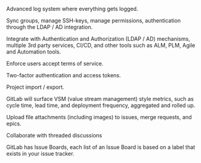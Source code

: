 Advanced log system where everything gets logged.

Sync groups, manage SSH-keys, manage permissions, authentication through the LDAP / AD integration.

Integrate with Authentication and Authorization (LDAP / AD) mechanisms, multiple 3rd party services, CI/CD, and other tools such as ALM, PLM, Agile and Automation tools.

Enforce users accept terms of service.

Two-factor authentication and access tokens.

Project import / export.

GitLab will surface VSM (value stream management) style metrics, such as cycle time, lead time, and deployment frequency, aggregated and rolled up.

Upload file attachments (including images) to issues, merge requests, and epics.

Collaborate with threaded discussions 

GitLab has Issue Boards, each list of an Issue Board is based on a label that exists in your issue tracker. 




